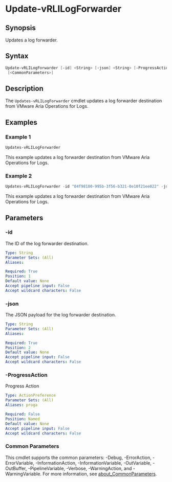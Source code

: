 # Update-vRLILogForwarder

## Synopsis

Updates a log forwarder.

## Syntax

```powershell
Update-vRLILogForwarder [-id] <String> [-json] <String> [-ProgressAction <ActionPreference>]
 [<CommonParameters>]
```

## Description

The `Updates-vRLILogForwarder` cmdlet updates a log forwarder destination from VMware Aria Operations for Logs.

## Examples

### Example 1

```powershell
Updates-vRLILogForwarder
```

This example updates a log forwarder destination from VMware Aria Operations for Logs.

### Example 2

```powershell
Updates-vRLILogForwarder -id "04f98100-995b-3f56-b321-0e10f21ee022" -json $json
```

This example updates a log forwarder destination from VMware Aria Operations for Logs.

## Parameters

### -id

The ID of the log forwarder destination.

```yaml
Type: String
Parameter Sets: (All)
Aliases:

Required: True
Position: 1
Default value: None
Accept pipeline input: False
Accept wildcard characters: False
```

### -json

The JSON payload for the log forwarder destination.

```yaml
Type: String
Parameter Sets: (All)
Aliases:

Required: True
Position: 2
Default value: None
Accept pipeline input: False
Accept wildcard characters: False
```

### -ProgressAction

Progress Action

```yaml
Type: ActionPreference
Parameter Sets: (All)
Aliases: proga

Required: False
Position: Named
Default value: None
Accept pipeline input: False
Accept wildcard characters: False
```

### Common Parameters

This cmdlet supports the common parameters: -Debug, -ErrorAction, -ErrorVariable, -InformationAction, -InformationVariable, -OutVariable, -OutBuffer, -PipelineVariable, -Verbose, -WarningAction, and -WarningVariable. For more information, see [about_CommonParameters](http://go.microsoft.com/fwlink/?LinkID=113216).
